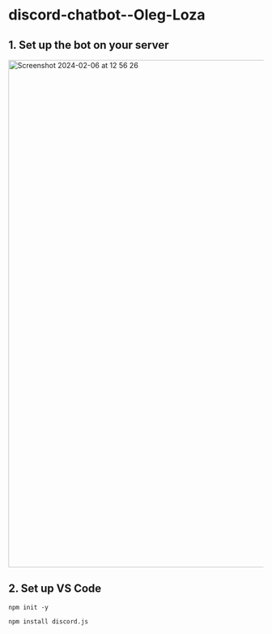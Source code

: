 # discord-chatbot--Oleg-Loza

## 1. Set up the bot on your server

<img width="1000" alt="Screenshot 2024-02-06 at 12 56 26" src="https://github.com/fac30/discord-chatbot--Oleg-Loza/assets/113034133/bf0489e2-54d3-4d4f-9f23-83635efde685">

## 2. Set up VS Code
```
npm init -y
```
```
npm install discord.js
```
